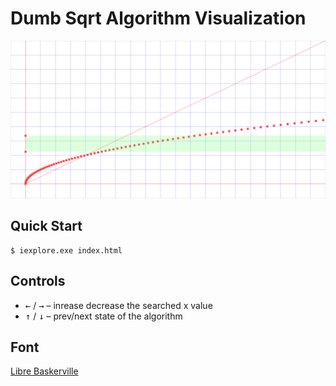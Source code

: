 # Dumb Sqrt Algorithm Visualization

[![thumbnail](thumbnail.png)](http://tsoding.org/dumb-sqrt/)

## Quick Start

```console
$ iexplore.exe index.html
```

## Controls

- <kbd>&larr;</kbd> / <kbd>&rarr;</kbd> &ndash; inrease decrease the searched x value
- <kbd>&uarr;</kbd> / <kbd>&darr;</kbd> &ndash; prev/next state of the algorithm

## Font

[Libre Baskerville](https://github.com/impallari/Libre-Baskerville)
